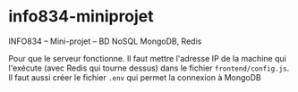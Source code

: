 # info834-miniprojet
INFO834 – Mini-projet – BD NoSQL MongoDB, Redis  

Pour que le serveur fonctionne. Il faut mettre l'adresse IP de la machine qui l'exécute (avec Redis qui tourne dessus) dans le fichier `frontend/config.js`.
Il faut aussi créer le fichier `.env` qui permet la connexion à MongoDB

